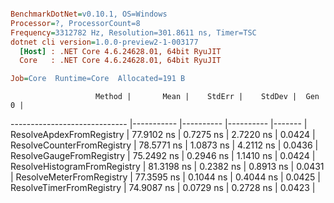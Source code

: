 ``` ini

BenchmarkDotNet=v0.10.1, OS=Windows
Processor=?, ProcessorCount=8
Frequency=3312782 Hz, Resolution=301.8611 ns, Timer=TSC
dotnet cli version=1.0.0-preview2-1-003177
  [Host] : .NET Core 4.6.24628.01, 64bit RyuJIT
  Core   : .NET Core 4.6.24628.01, 64bit RyuJIT

Job=Core  Runtime=Core  Allocated=191 B  

```
                       Method |       Mean |    StdErr |    StdDev |  Gen 0 |
----------------------------- |----------- |---------- |---------- |------- |
     ResolveApdexFromRegistry | 77.9102 ns | 0.7275 ns | 2.7220 ns | 0.0424 |
   ResolveCounterFromRegistry | 78.5771 ns | 1.0873 ns | 4.2112 ns | 0.0436 |
     ResolveGaugeFromRegistry | 75.2492 ns | 0.2946 ns | 1.1410 ns | 0.0424 |
 ResolveHistogramFromRegistry | 81.3198 ns | 0.2382 ns | 0.8913 ns | 0.0431 |
     ResolveMeterFromRegistry | 77.3595 ns | 0.1044 ns | 0.4044 ns | 0.0425 |
     ResolveTimerFromRegistry | 74.9087 ns | 0.0729 ns | 0.2728 ns | 0.0423 |
